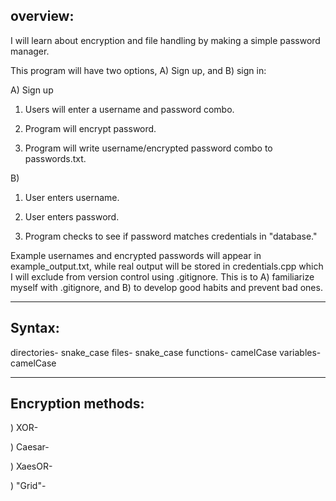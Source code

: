 ## overview:

I will learn about encryption and file handling by making a simple password manager. 

This program will have two options, A) Sign up, and B) sign in:

A) Sign up

1) Users will enter a username and password combo.

2) Program will encrypt password.

3) Program will write username/encrypted password combo to passwords.txt.

B) 

1) User enters username.

2) User enters password.

3) Program checks to see if password matches credentials in "database." 

Example usernames and encrypted passwords will appear in example_output.txt, while real output will be stored in credentials.cpp which I will exclude from version control using .gitignore. This is to A) familiarize myself with .gitignore, and B) to develop good habits and prevent bad ones.

----
## Syntax:

directories- snake_case
files-       snake_case
functions-   camelCase
variables-   camelCase

----
## Encryption methods:

) XOR- 

) Caesar-

) XaesOR- 

) "Grid"- 



